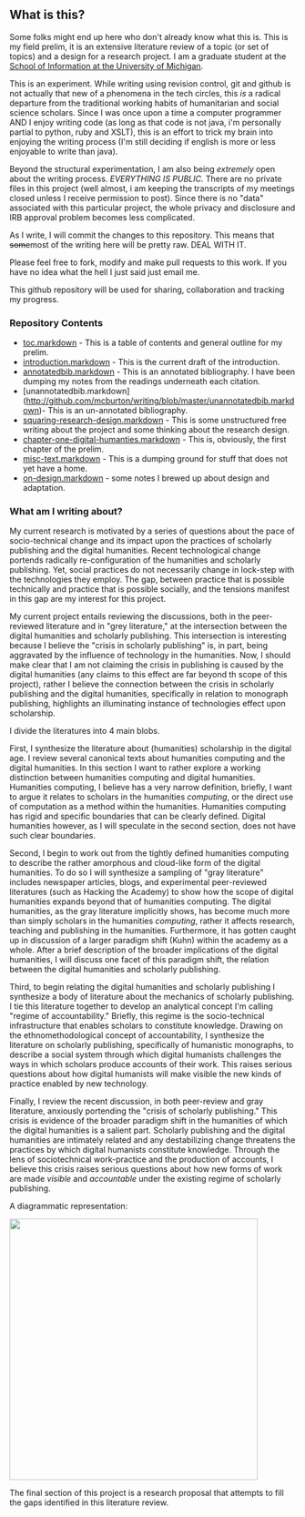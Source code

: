 ## What is this?
Some folks might end up here who don't already know what this is. This is my field prelim, it is an extensive literature review of a topic (or set of topics) and a design for a research project. I am a graduate student at the [School of Information at the University of Michigan](https://si.umich.edu). 

This is an experiment. While writing using revision control, git and github is not actually that new of a phenomena in the tech circles, this _is_ a radical departure from the traditional working habits of humanitarian and social science scholars. Since I was once upon a time a computer programmer AND I enjoy writing code (as long as that code is not java, i'm personally partial to python, ruby and XSLT), this is an effort to trick my brain into enjoying the writing process (I'm still deciding if english is more or less enjoyable to write than java).

 Beyond the structural experimentation, I am also being *extremely* open about the writing process. _EVERYTHING IS PUBLIC._ There are no private files in this project (well almost, i am keeping the transcripts of my meetings closed unless I receive permission to post). Since there is no "data" associated with this particular project, the whole privacy and disclosure and IRB approval problem becomes less complicated. 

As I write, I will commit the changes to this repository. This means that <strike>some</strike>most of the writing here will be pretty raw. DEAL WITH IT.

Please feel free to fork, modify and make pull requests to this work. If you have no idea what the hell I just said just email me.

This github repository will be used for sharing, collaboration and tracking my progress. 

### Repository Contents
*  [toc.markdown](http://github.com/mcburton/writing/blob/master/toc.markdown) - This is a table of contents and general outline for my prelim.
*  [introduction.markdown](http://github.com/mcburton/writing/blob/master/introduction.markdown) - This is the current draft of the introduction.
*  [annotatedbib.markdown](http://github.com/mcburton/writing/blob/master/annotatedbib.markdown) - This is an annotated bibliography. I have been dumping my notes from the readings underneath each citation. 
* [unannotatedbib.markdown]
(http://github.com/mcburton/writing/blob/master/unannotatedbib.markdown)- This is an un-annotated bibliography.
*  [squaring-research-design.markdown](http://github.com/mcburton/writing/blob/master/squaring-research-design.markdown) - This is some unstructured free writing about the project and some thinking about the research design.
*  [chapter-one-digital-humanties.markdown](http://github.com/mcburton/writing/blob/master/chapter-one-digital-humanties.markdown) - This is, obviously, the first chapter of the prelim.
*  [misc-text.markdown](http://github.com/mcburton/writing/blob/master/misc-text.markdown) - This is a dumping ground for stuff that does not yet have a home.
*  [on-design.markdown](http://github.com/mcburton/writing/blob/master/on-design.markdown) - some notes I brewed up about design and adaptation.

### What am I writing about?

My current research is motivated by a series of questions about the pace of socio-technical change and its impact upon the practices of scholarly publishing and the digital humanities. Recent technological change portends radically re-configuration of the humanities and scholarly publishing. Yet, social practices do not necessarily change in lock-step with the technologies they employ. The gap, between practice that is possible technically and practice that is possible socially, and the tensions manifest in this gap are my interest for this project. 

My current project entails reviewing the discussions, both in the peer-reviewed literature and in "grey literature," at the intersection between the digital humanities and scholarly publishing. This intersection is interesting because I believe the "crisis in scholarly publishing" is, in part, being aggravated by the influence of technology in the humanities. Now, I should make clear that I am not claiming the crisis in publishing is caused by the digital humanities (any claims to this effect are far beyond th scope of this project), rather I believe the connection between the crisis in scholarly publishing and the digital humanities, specifically in relation to monograph publishing, highlights an illuminating instance of technologies effect upon scholarship. 

 I divide the literatures into 4 main blobs.

First, I synthesize the literature about (humanities) scholarship in the digital age. I review several canonical texts about humanities computing and the digital humanities. In this section I want to  rather explore a working distinction between humanities computing and digital humanities. Humanities computing, I believe has a very narrow definition, briefly, I want to argue it relates to scholars in the humanities _computing_, or the direct use of computation as a method within the humanities. Humanities computing has rigid and specific boundaries that can be clearly defined. Digital humanities however, as I will speculate in the second section, does not have such clear boundaries. 

Second, I begin to work out from the tightly defined humanities computing to describe the rather amorphous and cloud-like form of the digital humanities. To do so I will synthesize a sampling of "gray literature" includes newspaper articles, blogs, and experimental peer-reviewed literatures (such as Hacking the Academy) to show how the scope of digital humanities expands beyond that of humanities computing. The digital humanities, as the gray literature implicitly shows, has become much more than simply scholars in the humanities _computing_, rather it affects research, teaching and publishing in the humanities. Furthermore, it has gotten caught up in discussion of a larger paradigm shift (Kuhn) within the academy as a whole. After a brief description of the broader implications of the digital humanities, I will discuss one facet of this paradigm shift, the relation between the digital humanities and scholarly publishing.

Third, to begin relating the digital humanities and scholarly publishing I synthesize a body of literature about the mechanics of scholarly publishing. I tie this literature together to develop an analytical concept I'm calling "regime of accountability." Briefly, this regime is the socio-technical infrastructure that enables scholars to constitute knowledge. Drawing on the ethnomethodological concept of accountability, I synthesize the literature on scholarly publishing, specifically of humanistic monographs, to describe a social system through which digital humanists challenges the ways in which scholars produce accounts of their work. This raises serious questions about how digital humanists will make visible the new kinds of practice enabled by new technology.

Finally, I review the recent discussion, in both peer-review and gray literature, anxiously portending the "crisis of scholarly publishing." This crisis is evidence of the broader paradigm shift in the humanities of which the digital humanities is a salient part. Scholarly publishing and the digital humanities are intimately related and any destabilizing change threatens the practices by which digital humanists constitute knowledge. Through the lens of sociotechnical work-practice and the production of accounts, I believe this crisis raises serious questions about how new forms of work are made _visible_ and _accountable_ under the existing regime of scholarly publishing.

A diagrammatic representation:


<img src="/mcburton/writing/raw/master/boundaries.png" width="436" height="459"/>


The final section of this project is a research proposal that attempts to fill the gaps identified in this literature review. 